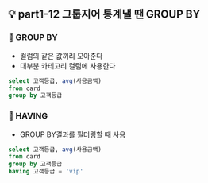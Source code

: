 ## 💡 part1-12 그룹지어 통계낼 땐 GROUP BY

### 🔹 GROUP BY

- 컬럼의 같은 값끼리 모아준다
- 대부분 카테고리 컬럼에 사용한다

```sql
select 고객등급, avg(사용금액)
from card
group by 고객등급
```

### 🔹 HAVING

- GROUP BY결과를 필터링할 때 사용

```sql
select 고객등급, avg(사용금액)
from card
group by 고객등급
having 고객등급 = 'vip'
```
